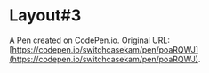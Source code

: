 # Layout#3

A Pen created on CodePen.io. Original URL: [https://codepen.io/switchcasekam/pen/poaRQWJ](https://codepen.io/switchcasekam/pen/poaRQWJ).

